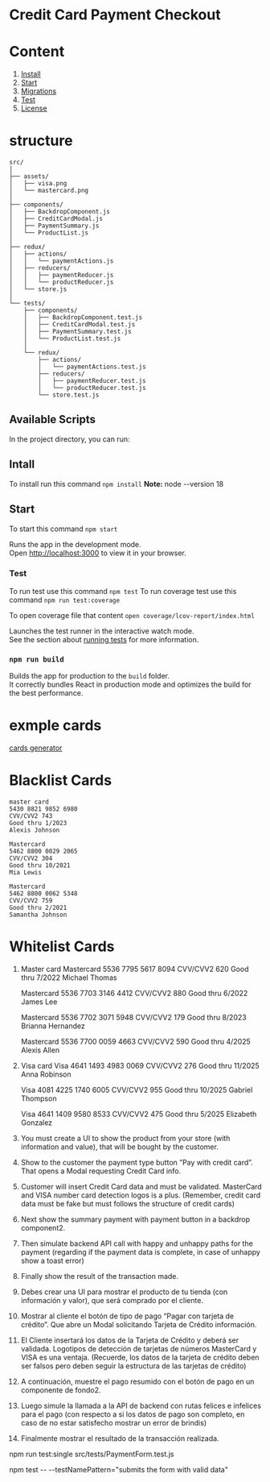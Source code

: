 # Credit Card Payment Checkout

# Content
1. [Install](#install)
2. [Start](#start)
3. [Migrations](#migrations)
3. [Test](#test)
4. [License](#license)



# structure
```
src/
│
├── assets/
│   ├── visa.png
│   └── mastercard.png
│
├── components/
│   ├── BackdropComponent.js
│   ├── CreditCardModal.js
│   ├── PaymentSummary.js
│   └── ProductList.js
│
├── redux/
│   ├── actions/
│   │   └── paymentActions.js
│   ├── reducers/
│   │   ├── paymentReducer.js
│   │   └── productReducer.js
│   └── store.js
│
└── tests/
    ├── components/
    │   ├── BackdropComponent.test.js
    │   ├── CreditCardModal.test.js
    │   ├── PaymentSummary.test.js
    │   └── ProductList.test.js
    │
    └── redux/
        ├── actions/
        │   └── paymentActions.test.js
        ├── reducers/
        │   ├── paymentReducer.test.js
        │   └── productReducer.test.js
        └── store.test.js
```

## Available Scripts

In the project directory, you can run:

## Intall 

To install run this command ```npm install```
**Note:**  node --version 18 

## Start 
To start this command ```npm start```

Runs the app in the development mode.\
Open [http://localhost:3000](http://localhost:3000) to view it in your browser.

### Test
To run test use this command `npm test`
To run coverage test use this command `npm run test:coverage`

To open coverage file that content `open coverage/lcov-report/index.html`



Launches the test runner in the interactive watch mode.\
See the section about [running tests](https://facebook.github.io/create-react-app/docs/running-tests) for more information.

### `npm run build`

Builds the app for production to the `build` folder.\
It correctly bundles React in production mode and optimizes the build for the best performance.



# exmple cards 
[cards generator](https://dnschecker.org/credit-card-generator.php) 


# Blacklist Cards

    master card
    5430 8821 9852 6980
    CVV/CVV2 743 
    Good thru 1/2023
    Alexis Johnson

    Mastercard  
    5462 8800 0029 2065
    CVV/CVV2 304 
    Good thru 10/2021
    Mia Lewis

    Mastercard  
    5462 8800 0062 5348
    CVV/CVV2 759 
    Good thru 2/2021
    Samantha Johnson


# Whitelist Cards
1. Master card
    Mastercard 
    5536 7795 5617 8094
    CVV/CVV2 620 
    Good thru 7/2022
    Michael Thomas


    Mastercard 
    5536 7703 3146 4412
    CVV/CVV2 880 
    Good thru 6/2022
    James Lee

    Mastercard 
    5536 7702 3071 5948
    CVV/CVV2 179 
    Good thru 8/2023
    Brianna Hernandez

    Mastercard 
    5536 7700 0059 4663
    CVV/CVV2 590 
    Good thru 4/2025
    Alexis Allen

2. Visa card
    Visa 
    4641 1493 4983 0069
    CVV/CVV2 276 
    Good thru 11/2025
    Anna Robinson

    Visa 
    4081 4225 1740 6005
    CVV/CVV2 955 
    Good thru 10/2025
    Gabriel Thompson

    Visa 
    4641 1409 9580 8533
    CVV/CVV2 475 
    Good thru 5/2025
    Elizabeth Gonzalez



1. You must create a UI to show the product from your store (with information and value), that will be bought by
the customer.
2. Show to the customer the payment type button ”Pay with credit card”. That opens a Modal requesting Credit Card
info.
3. Customer will insert Credit Card data and must be validated. MasterCard and VISA number card detection logos
is a plus. (Remember, credit card data must be fake but must follows the structure of credit cards)
4. Next show the summary payment with payment button in a backdrop component2.
5. Then simulate backend API call with happy and unhappy paths for the payment (regarding if the payment data is complete, in case of unhappy show a toast error)
6. Finally show the result of the transaction made.


1. Debes crear una UI para mostrar el producto de tu tienda (con información y valor), que será comprado por el cliente.
2. Mostrar al cliente el botón de tipo de pago “Pagar con tarjeta de crédito”. Que abre un Modal solicitando Tarjeta de Crédito información.
3. El Cliente insertará los datos de la Tarjeta de Crédito y deberá ser validada. Logotipos de detección de tarjetas de números MasterCard y VISA
es una ventaja. (Recuerde, los datos de la tarjeta de crédito deben ser falsos pero deben seguir la estructura de las tarjetas de crédito)
4. A continuación, muestre el pago resumido con el botón de pago en un componente de fondo2.
5. Luego simule la llamada a la API de backend con rutas felices e infelices para el pago (con respecto a si los datos de pago son
completo, en caso de no estar satisfecho mostrar un error de brindis)
6. Finalmente mostrar el resultado de la transacción realizada.


npm run test:single src/tests/PaymentForm.test.js

npm test -- --testNamePattern="submits the form with valid data"